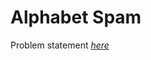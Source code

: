 Alphabet Spam
=============
Problem statement
_[here](https://open.kattis.com/problems/alphabetspam)_